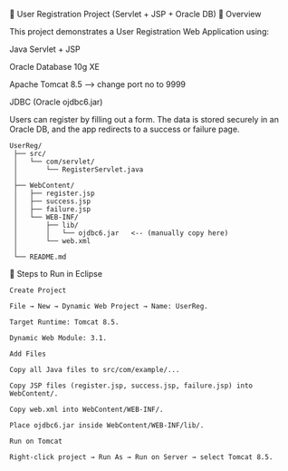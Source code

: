📘 User Registration Project (Servlet + JSP + Oracle DB)
🔹 Overview

This project demonstrates a User Registration Web Application using:

Java Servlet + JSP

Oracle Database 10g XE

Apache Tomcat 8.5 --> change port no to 9999

JDBC (Oracle ojdbc6.jar)

Users can register by filling out a form. The data is stored securely in an Oracle DB, and the app redirects to a success or failure page.

    UserReg/
     ├── src/
     │   └── com/servlet/
     │       └── RegisterServlet.java
     │
     ├── WebContent/
     │   ├── register.jsp
     │   ├── success.jsp
     │   ├── failure.jsp
     │   └── WEB-INF/
     │       ├── lib/
     │       │   └── ojdbc6.jar   <-- (manually copy here)
     │       └── web.xml
     │
     └── README.md

 🔹 Steps to Run in Eclipse

    Create Project
    
    File → New → Dynamic Web Project → Name: UserReg.
    
    Target Runtime: Tomcat 8.5.
    
    Dynamic Web Module: 3.1.
    
    Add Files
    
    Copy all Java files to src/com/example/...
    
    Copy JSP files (register.jsp, success.jsp, failure.jsp) into WebContent/.
    
    Copy web.xml into WebContent/WEB-INF/.
    
    Place ojdbc6.jar inside WebContent/WEB-INF/lib/.
    
    Run on Tomcat
    
    Right-click project → Run As → Run on Server → select Tomcat 8.5.
    

